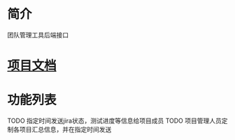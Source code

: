 # 简介
团队管理工具后端接口

# [项目文档](https://github.com/cangyan/team-manager-tool-api/wiki)

# 功能列表
TODO 指定时间发送jira状态，测试进度等信息给项目成员
TODO 项目管理人员定制各项目汇总信息，并在指定时间发送

